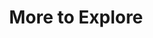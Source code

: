 ---
ee_id: '4349'
site: '1'
type: '2'
long_id: 2016-052 More to Explore
url: 2016-052-more-to-explore
year: '2016'
medium: Jpeg, ad copy, online content discovery platform, promoted content ad buy
  platform
commission:
add_credit:
dims: Dimensions variable
pitch: "​Outbrain ad campaign 4 exhibition.&nbsp;"
ps:
live_url:
related:
title: More to Explore
youtube:
imgs: |-
  More-to-Explore-2016-052-database-ih-4.jpg
  More-to-Explore-2016-052-database-ih-5.jpg
  More-to-Explore-2016-052-database-ih-6.jpg
  More-to-Explore-2016-052-database-ih-7.jpg
  More-to-Explore-2016-052-database-ih-8.jpg
  More-to-Explore-2016-052-database-ih-10.jpg
  More-to-Explore-2016-052-database-ih-9.jpg
  More-to-Explore-2016-052-database-ih-11.jpg
  more-to-explore-2016-052-detail-database.jpg
  More-to-Explore-2016-052-database-ih-13.jpg
  Untitled-Web-ad-piece-2016-052-database-ih-12.jpg
subheading:
year2: '2016'
download:
add_credits:
related_code:
! '':
layout: things-i-made
---